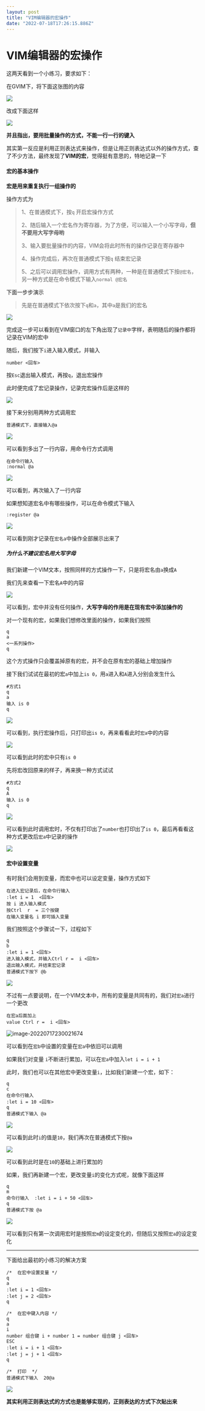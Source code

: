 ```yaml
---
layout: post
title: "VIM编辑器的宏操作"
date: "2022-07-18T17:26:15.886Z"
---
```

VIM编辑器的宏操作
==========

这两天看到一个小练习，要求如下：

在GVIM下，将下面这张图的内容

![](https://zbtimage.oss-cn-nanjing.aliyuncs.com/img_for_typora202207182339192.png)

改成下面这样

![](https://zbtimage.oss-cn-nanjing.aliyuncs.com/img_for_typora202207182340817.png)

**并且指出，要用批量操作的方式，不能一行一行的键入**

其实第一反应是利用正则表达式来操作，但是让用正则表达式以外的操作方式，查了不少方法，最终发现了**VIM的宏**，觉得挺有意思的，特地记录一下

#### 宏的基本操作

**宏是用来重复执行一组操作的**

操作方式为

> 1、在普通模式下，按`q` 开启宏操作方式
> 
> 2、随后输入一个宏名作为寄存器，为了方便，可以输入一个小写字母，**但不要用大写字母哟**
> 
> 3、输入要批量操作的内容，VIM会将此时所有的操作记录在寄存器中
> 
> 4、操作完成后，再次在普通模式下按`q` 结束宏记录
> 
> 5、之后可以调用宏操作，调用方式有两种，一种是在普通模式下按`@宏名`，另一种方式是在命令模式下输入`normal @宏名`

下面一步步演示

> 先是在普通模式下依次按下`q`和`a`，其中`a`是我们的宏名

![](https://zbtimage.oss-cn-nanjing.aliyuncs.com/img_for_typora202207182340884.png)

完成这一步可以看到在VIM窗口的左下角出现了`记录中`字样，表明随后的操作都将记录在VIM的宏中

随后，我们按下`i`进入输入模式，并输入

    number <回车>
    

按`Esc`退出输入模式，再按`q`，退出宏操作

此时便完成了宏记录操作，记录完宏操作后是这样的

![](https://zbtimage.oss-cn-nanjing.aliyuncs.com/img_for_typora202207182340448.png)

接下来分别用两种方式调用宏

    普通模式下，直接输入@a
    

![](https://zbtimage.oss-cn-nanjing.aliyuncs.com/img_for_typora202207182340199.png)

可以看到多出了一行内容，用命令行方式调用

    在命令行输入
    :normal @a
    

![](https://zbtimage.oss-cn-nanjing.aliyuncs.com/img_for_typora202207182340017.png)

可以看到，再次输入了一行内容

如果想知道宏名中有哪些操作，可以在命令模式下输入

    :register @a
    

![](https://zbtimage.oss-cn-nanjing.aliyuncs.com/img_for_typora202207182340548.png)

可以看到刚才记录在`宏名a`中操作全部展示出来了

##### 为什么不建议宏名用大写字母

我们新建一个VIM文本，按照同样的方式操作一下，只是将宏名由`a`换成`A`

我们先来查看一下宏名`A`中的内容

![](https://zbtimage.oss-cn-nanjing.aliyuncs.com/img_for_typora202207182340410.png)

可以看到，宏中并没有任何操作，**大写字母的作用是在现有宏中添加操作的**

对一个现有的宏，如果我们想修改里面的操作，如果我们按照

    q
    a
    <一系列操作>
    q
    

这个方式操作只会覆盖掉原有的宏，并不会在原有宏的基础上增加操作

接下我们试试在最初的宏`a`中加上`is 0`，用`a`进入和`A`进入分别会发生什么

    #方式1
    q
    a
    输入 is 0
    q
    

![](https://zbtimage.oss-cn-nanjing.aliyuncs.com/img_for_typora202207182340040.png)

可以看到，执行宏操作后，只打印出`is 0`，再来看看此时`宏a`中的内容

![](https://zbtimage.oss-cn-nanjing.aliyuncs.com/img_for_typora202207182340841.png)

可以看到此时的宏中只有`is 0`

先将宏改回原来的样子，再来换一种方式试试

    #方式2
    q
    A
    输入 is 0
    q
    

![](https://zbtimage.oss-cn-nanjing.aliyuncs.com/img_for_typora202207182340383.png)

可以看到此时调用宏时，不仅有打印出了`number`也打印出了`is 0`，最后再看看这种方式更改后`宏a`中记录的操作

![](https://zbtimage.oss-cn-nanjing.aliyuncs.com/img_for_typora202207182340016.png)

#### 宏中设置变量

有时我们会用到变量，而宏中也可以设定变量，操作方式如下

    在进入宏记录后，在命令行输入
    :let i = 1  <回车>
    按 i 进入输入模式
    按Ctrl  r  = 三个按键
    在输入变量名 i 即可插入变量
    

我们按照这个步骤试一下，过程如下

    q
    b
    :let i = 1 <回车>
    进入输入模式，并输入Ctrl r =  i <回车>
    退出输入模式，并结束宏记录
    普通模式下按下 @b
    

![](https://zbtimage.oss-cn-nanjing.aliyuncs.com/img_for_typora202207182340329.png)

不过有一点要说明，在一个VIM文本中，所有的变量是共同有的，我们对`宏a`进行一个更改

    在宏a后面加上
    value Ctrl r =  i <回车>
    

![image-20220717230021674](https://zbtimage.oss-cn-nanjing.aliyuncs.com/img_for_typora202207182340467.png)

可以看到在`宏b`中设置的变量在`宏a`中依旧可以调用

如果我们对变量 `i`不断进行累加，可以在`宏a`中加入`let i = i + 1`

此时，我们也可以在其他宏中更改变量`i`，比如我们新建一个宏，如下：

    q
    c
    在命令行输入
    :let i = 10 <回车>
    q
    普通模式下输入 @a
    

![](https://zbtimage.oss-cn-nanjing.aliyuncs.com/img_for_typora202207182340931.png)

可以看到此时`i`的值是`10`，我们再次在普通模式下按`@a`

![](https://zbtimage.oss-cn-nanjing.aliyuncs.com/img_for_typora202207182340562.png)

可以看到此时是在`10`的基础上进行累加的

如果，我们再新建一个宏，更改变量`i`的变化方式呢，就像下面这样

    q
    m
    命令行输入  :let i = i + 50 <回车>
    q
    普通模式下按 @a
    

![](https://zbtimage.oss-cn-nanjing.aliyuncs.com/img_for_typora202207182340806.png)

可以看到只有第一次调用宏时是按照`宏m`的设定变化的，但随后又按照`宏a`的设定变化

* * *

下面给出最初的小练习的解决方案

    /*	在宏中设置变量	*/
    q
    a
    :let i = 1 <回车>
    :let j = 2 <回车>
    q
    
    /*	在宏中键入内容	*/
    q
    a
    i
    number 组合键 i + number 1 = number 组合键 j <回车>
    ESC
    :let i = i + 1 <回车>
    :let j = j + 1 <回车>
    q
    
    /*	打印	*/
    普通模式下输入  20@a
    

![](https://zbtimage.oss-cn-nanjing.aliyuncs.com/img_for_typora202207182340061.png)

**其实利用正则表达式的方式也是能够实现的，正则表达的方式下次贴出来**